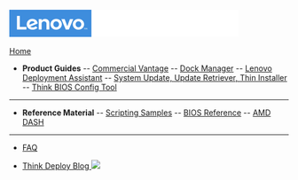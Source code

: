 ![Commercial Deployment Readiness Team](img/cdrt.png)

[Home](/)

- **Product Guides**
-- [Commercial Vantage](cv/cv_top.md)
-- [Dock Manager](dm/dm_top.md)
-- [Lenovo Deployment Assistant](lda/lda_top.md)
-- [System Update, Update Retriever, Thin Installer](su/su_top.md)
-- [Think BIOS Config Tool](tbct/tbct_top.md)

<!--
- [Deployment Guides](guides/deployment_guides.md) 
- [Reference Material](reference/reference.md)-->
---
- **Reference Material**
-- [Scripting Samples](samples/samples.md)
-- [BIOS Reference](bios/bios_top.md)
-- [AMD DASH](dash/dash_top.md)

---
- [FAQ](faq/faq.md)

- [Think Deploy Blog ![ ](../img/link.png)](https://thinkdeploy.blogspot.com)
